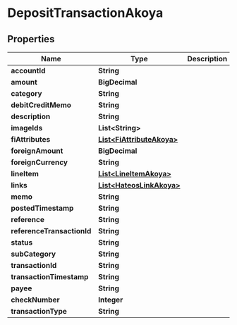 

# DepositTransactionAkoya


## Properties

| Name | Type | Description | Notes |
|------------ | ------------- | ------------- | -------------|
|**accountId** | **String** |  |  [optional] |
|**amount** | **BigDecimal** |  |  [optional] |
|**category** | **String** |  |  [optional] |
|**debitCreditMemo** | **String** |  |  [optional] |
|**description** | **String** |  |  [optional] |
|**imageIds** | **List&lt;String&gt;** |  |  [optional] |
|**fiAttributes** | [**List&lt;FiAttributeAkoya&gt;**](FiAttributeAkoya.md) |  |  [optional] |
|**foreignAmount** | **BigDecimal** |  |  [optional] |
|**foreignCurrency** | **String** |  |  [optional] |
|**lineItem** | [**List&lt;LineItemAkoya&gt;**](LineItemAkoya.md) |  |  [optional] |
|**links** | [**List&lt;HateosLinkAkoya&gt;**](HateosLinkAkoya.md) |  |  [optional] |
|**memo** | **String** |  |  [optional] |
|**postedTimestamp** | **String** |  |  [optional] |
|**reference** | **String** |  |  [optional] |
|**referenceTransactionId** | **String** |  |  [optional] |
|**status** | **String** |  |  [optional] |
|**subCategory** | **String** |  |  [optional] |
|**transactionId** | **String** |  |  [optional] |
|**transactionTimestamp** | **String** |  |  [optional] |
|**payee** | **String** |  |  [optional] |
|**checkNumber** | **Integer** |  |  [optional] |
|**transactionType** | **String** |  |  [optional] |



